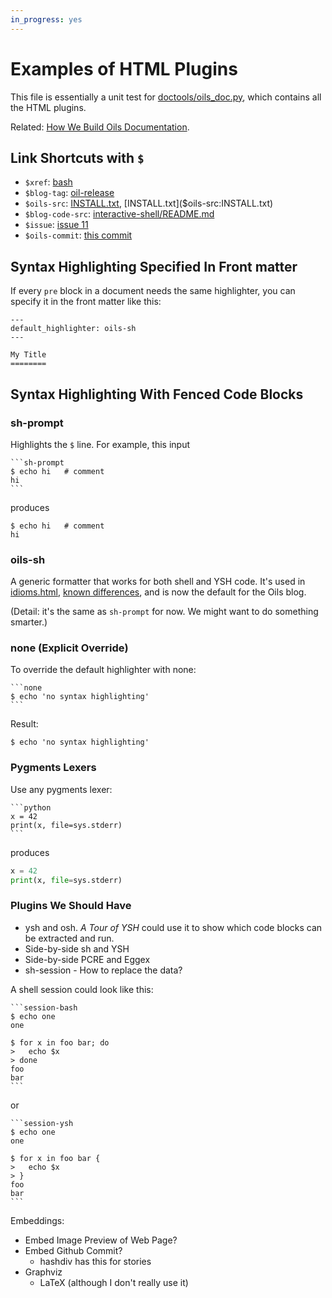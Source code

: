 ```yaml
---
in_progress: yes
---
```


Examples of HTML Plugins
========================

This file is essentially a unit test for [doctools/oils_doc.py]($oils-src), which
contains all the HTML plugins.

Related: [How We Build Oils Documentation](doc-toolchain.html).

<div id="toc">
</div>

## Link Shortcuts with `$`

- `$xref`: [bash]($xref)
- `$blog-tag`: [oil-release]($blog-tag)
- `$oils-src`: [INSTALL.txt]($oils-src), [INSTALL.txt]($oils-src:INSTALL.txt)
- `$blog-code-src`: [interactive-shell/README.md]($blog-code-src)
- `$issue`: [issue 11]($issue:11)
- `$oils-commit`: [this commit]($oils-commit:a1dad10d53b1fb94a164888d9ec277249ae98b58)

## Syntax Highlighting Specified In Front matter

If every `pre` block in a document needs the same highlighter, you can specify
it in the front matter like this:

    ---
    default_highlighter: oils-sh
    ---

    My Title
    ========

## Syntax Highlighting With Fenced Code Blocks

### sh-prompt 

Highlights the `$` line.  For example, this input

    ```sh-prompt
    $ echo hi   # comment
    hi
    ```

produces

```sh-prompt
$ echo hi   # comment
hi
```

### oils-sh

A generic formatter that works for both shell and YSH code.  It's used in
[idioms.html](idioms.html), [known differences](known-differences.html), and is
now the default for the Oils blog.

(Detail: it's the same as `sh-prompt` for now.  We might want to do something
smarter.)

### none (Explicit Override)

To override the default highlighter with none:

    ```none
    $ echo 'no syntax highlighting'
    ```

Result:

```none
$ echo 'no syntax highlighting'
```

### Pygments Lexers

Use any pygments lexer:

    ```python
    x = 42
    print(x, file=sys.stderr)
    ```

produces

```python
x = 42
print(x, file=sys.stderr)
```

### Plugins We Should Have

- ysh and osh.  *A Tour of YSH* could use it to show which code blocks can be
  extracted and run.
- Side-by-side sh and YSH
- Side-by-side PCRE and Eggex
- sh-session - How to replace the data?

A shell session could look like this:

    ```session-bash
    $ echo one
    one

    $ for x in foo bar; do
    >   echo $x
    > done
    foo
    bar
    ```

or

    ```session-ysh
    $ echo one
    one

    $ for x in foo bar {
    >   echo $x
    > }
    foo
    bar
    ```

<!--
Workflow:
- You should write this directly in Markdown.  Even the output.  So you know
  what you expect.
- Syntax highlighter:
  - $ and > lines prefixes in bold, with the code in blue
  - the rest of the output in black
- Verifier
  - Will extract:
    1. sequences of lines that begin with $ and continue with >
    2. expected output (not beginning with $ or >)
  - It will run those in a CLEAN working directory, one after the other
    - maybe it inserts 'echo __MAGIC_DELIMITER__ between them?
    - Or you could use the headless shell!  To preserve state!
- And then it will diff the actual output vs. the expected output

Another idea: PS2 should lead with the same number of spaces as PS1:

ysh$ for x in foo bar {
   .   echo $x
   . }
foo
bar

This looks cleaner.
-->

Embeddings:

- Embed Image Preview of Web Page?
- Embed Github Commit?
  - hashdiv has this for stories
- Graphviz
  - LaTeX (although I don't really use it)


